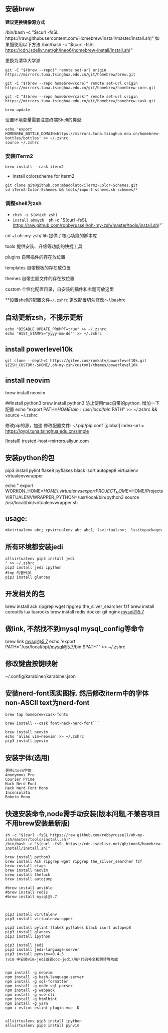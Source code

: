 ## 安装brew

**建议更换镜像源方式**

/bin/bash -c "$(curl -fsSL https://raw.githubusercontent.com/Homebrew/install/master/install.sh)"
如果慢使用以下方法
/bin/bash -c "$(curl -fsSL https://cdn.jsdelivr.net/gh/ineo6/homebrew-install/install.sh)"

更换为清华大学源
```
git -C "$(brew --repo)" remote set-url origin https://mirrors.tuna.tsinghua.edu.cn/git/homebrew/brew.git

git -C "$(brew --repo homebrew/core)" remote set-url origin https://mirrors.tuna.tsinghua.edu.cn/git/homebrew/homebrew-core.git

git -C "$(brew --repo homebrew/cask)" remote set-url origin https://mirrors.tuna.tsinghua.edu.cn/git/homebrew/homebrew-cask.git

brew update
```

设置环境变量需要注意终端Shell的类型: 
```echo $SHELL
echo 'export HOMEBREW_BOTTLE_DOMAIN=https://mirrors.tuna.tsinghua.edu.cn/homebrew-bottles/bottles' >> ~/.zshrc
source ~/.zshrc
```

### 安装iTerm2
`brew install --cask iterm2`

* install colorscheme for iterm2
```
git clone git@github.com:mbadolato/iTerm2-Color-Schemes.git
cd iTerm2-Color-Schemes && tools/import-scheme.sh schemes/*
```

### 调整shell为zsh
* `chsh -s $(which zsh)`
* `install ohmyzh  `sh -c "$(curl -fsSL https://raw.github.com/robbyrussell/oh-my-zsh/master/tools/install.sh)"`

cd ~/.oh-my-zsh/
lib 提供了核心功能的脚本库

tools 提供安装、升级等功能的快捷工具

plugins 自带插件的存在放位置

templates 自带模板的存在放位置

themes  自带主题文件的存在放位置

custom 个性化配置目录，自安装的插件和主题可放这里

**设置shell的配置文件`~/.zshrc` 更改配置切勿修改～/.bashrc

## 自动更新zsh，不提示更新
```
echo "DISABLE_UPDATE_PROMPT=true" >> ~/.zshrc
echo 'HIST_STAMPS="yyyy-mm-dd"' >> ~/.zshrc
```

## install powerlevel10k

```
git clone --depth=1 https://gitee.com/romkatv/powerlevel10k.git ${ZSH_CUSTOM:-$HOME/.oh-my-zsh/custom}/themes/powerlevel10k
```

## install neovim

brew install neovim

##install python3
brew install python3
防止使用mac自带的python. 增加一下配置
echo "export PATH=$HOME/bin:/usr/local/bin:$PATH" >> ~/.zshrc  && source ~/.zshrc

修改pip的源，加速
修改配置文件: ~/.pip/pip.conf
[global]
index-url = https://pypi.tuna.tsinghua.edu.cn/simple

[install]
trusted-host=mirrors.aliyun.com

## 安装python的包
pip3 install pylint flake8 pyflakes black isort autopep8  virtualenv virtualenvwrapper

echo "
export WORKON_HOME=$HOME/.virtualenvs
export PROJECT_HOME=$HOME/Projects
VIRTUALENVWRAPPER_PYTHON=/usr/local/bin/python3
source /usr/local/bin/virtualenvwrapper.sh
## usage:
```
mkvirtualenv abc; cpvirtualenv abc abc1; lsvirtualenv;  lssitepackages
```
## 所有环境都安装jedi
```
allvirtualenv pip3 install jedi
" >> ~/.zshrc
pip3 install jedi ipython
#top 的替代品
pip3 install glances
```

## 开发相关的包
brew install ack ripgrep wget ripgrep the_silver_searcher fzf
brew install coreutils lua luarocks
brew install redis docker git nginx  mysql@5.7

## 做link, 不然找不到mysql mysql_config等命令
brew link mysql@5.7
echo 'export PATH="/usr/local/opt/mysql@5.7/bin:$PATH"' >> ~/.zshrc

## 修改键盘按键映射
~/.config/karabiner/karabiner.json

## 安装nerd-font现实图标. 然后修改iterm中的字体non-ASCII text为nerd-font
```
brew tap homebrew/cask-fonts

brew install --cask font-hack-nerd-font```

brew install neovim
echo 'alias vim=neovim' >> ~/.zshrc
pip3 install pynvim
```

## 安装字体(选用)
```
更换iterm字体
Anonymous Pro 
Courier Prime 
Hack Nerd Font 
Hack Nerd Font Mono 
Inconsolata
Roboto Mono
```

## 快速安装命令,node需手动安装(版本问题,不兼容项目不用brew安装最新版)
```
sh -c "$(curl -fsSL https://raw.github.com/robbyrussell/oh-my-zsh/master/tools/install.sh)"
/bin/bash -c "$(curl -fsSL https://cdn.jsdelivr.net/gh/ineo6/homebrew-install/install.sh)"

brew install python3
brew install Ack ripgrep wget ripgrep the_silver_searcher fzf
brew install ctags
brew install neovim
brew install thefuck
brew install autojump

#brew install ansible
#brew install redis
#brew install mysql@5.7



pip3 install virutalenv
pip3 install virtualenvwrapper

pip3 install pylint flake8 pyflakes black isort autopep8
pip3 install glances
pip3 install ipython

pip3 install jedi
pip3 install jedi-language-server
pip3 install pynvim==0.4.3
(vim 中安装vim-jedi或者coc-jedi)用户代码补全和跳转等功能


npm install -g neovim
npm install -g bash-language-server
npm install -g sql-formatter
npm install -g node-sql-parser
npm install -g webpack
npm install -g vue-cli
npm install -g htmlhint
npm install -g yarn
npm i eslint eslint-plugin-vue -D


allvirtualenv pip3 install ipython
allvirtualenv pip3 install pynvim
```
